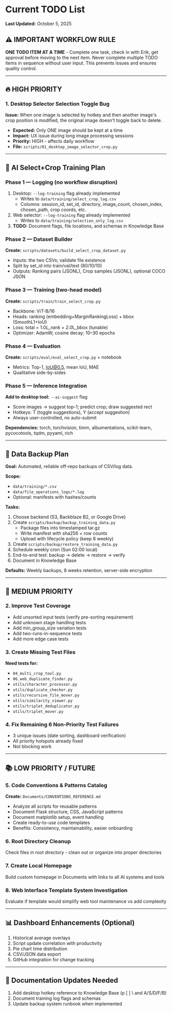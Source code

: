 # Current TODO List

**Last Updated:** October 5, 2025

## ⚠️ **IMPORTANT WORKFLOW RULE**
**ONE TODO ITEM AT A TIME** - Complete one task, check in with Erik, get approval before moving to the next item. Never complete multiple TODO items in sequence without user input. This prevents issues and ensures quality control.

---

## 🔥 **HIGH PRIORITY**

### 1. Desktop Selector Selection Toggle Bug
**Issue:** When one image is selected by hotkey and then another image's crop position is modified, the original image doesn't toggle back to delete.
- **Expected:** Only ONE image should be kept at a time
- **Impact:** UX issue during long image processing sessions
- **Priority:** HIGH - affects daily workflow
- **File:** `scripts/01_desktop_image_selector_crop.py`

---

## 🧠 **AI Select+Crop Training Plan**

### Phase 1 — Logging (no workflow disruption)
1. Desktop: `--log-training` flag already implemented
   - Writes to `data/training/select_crop_log.csv`
   - Columns: session_id, set_id, directory, image_count, chosen_index, chosen_path, crop coords, etc.
2. Web selector: `--log-training` flag already implemented
   - Writes to `data/training/selection_only_log.csv`
3. **TODO:** Document flags, file locations, and schemas in Knowledge Base

### Phase 2 — Dataset Builder
**Create:** `scripts/datasets/build_select_crop_dataset.py`
- Inputs: the two CSVs; validate file existence
- Split by set_id into train/val/test (80/10/10)
- Outputs: Ranking pairs (JSONL), Crop samples (JSONL), optional COCO JSON

### Phase 3 — Training (two-head model)
**Create:** `scripts/train/train_select_crop.py`
- Backbone: ViT-B/16
- Heads: ranking (embedding+MarginRankingLoss) + bbox (SmoothL1+IoU)
- Loss: total = 1.0*L_rank + 2.0*L_bbox (tunable)
- Optimizer: AdamW; cosine decay; 10–30 epochs

### Phase 4 — Evaluation
**Create:** `scripts/eval/eval_select_crop.py` + notebook
- Metrics: Top-1, IoU@0.5, mean IoU, MAE
- Qualitative side-by-sides

### Phase 5 — Inference Integration
**Add to desktop tool:** `--ai-suggest` flag
- Score images → suggest top-1; predict crop; draw suggested rect
- Hotkeys: T (toggle suggestions), Y (accept suggestion)
- Always user-controlled, no auto-submit

**Dependencies:** torch, torchvision, timm, albumentations, scikit-learn, pycocotools, tqdm, pyyaml, rich

---

## 🔐 **Data Backup Plan**

**Goal:** Automated, reliable off-repo backups of CSV/log data.

**Scope:**
- `data/training/*.csv`
- `data/file_operations_logs/*.log`
- Optional: manifests with hashes/counts

**Tasks:**
1. Choose backend (S3, Backblaze B2, or Google Drive)
2. Create `scripts/backup/backup_training_data.py`
   - Package files into timestamped tar.gz
   - Write manifest with sha256 + row counts
   - Upload with lifecycle policy (keep 8 weekly)
3. Create `scripts/backup/restore_training_data.py`
4. Schedule weekly cron (Sun 02:00 local)
5. End-to-end test: backup → delete → restore → verify
6. Document in Knowledge Base

**Defaults:** Weekly backups, 8 weeks retention, server-side encryption

---

## 🔧 **MEDIUM PRIORITY**

### 2. Improve Test Coverage
- Add unsorted input tests (verify pre-sorting requirement)
- Add unknown stage handling tests
- Add min_group_size variation tests
- Add two-runs-in-sequence tests
- Add more edge case tests

### 3. Create Missing Test Files
**Need tests for:**
- `04_multi_crop_tool.py`
- `06_web_duplicate_finder.py`
- `utils/character_processor.py`
- `utils/duplicate_checker.py`
- `utils/recursive_file_mover.py`
- `utils/similarity_viewer.py`
- `utils/triplet_deduplicator.py`
- `utils/triplet_mover.py`

### 4. Fix Remaining 6 Non-Priority Test Failures
- 3 unique issues (date sorting, dashboard verification)
- All priority hotspots already fixed
- Not blocking work

---

## 📚 **LOW PRIORITY / FUTURE**

### 5. Code Conventions & Patterns Catalog
**Create:** `Documents/CONVENTIONS_REFERENCE.md`
- Analyze all scripts for reusable patterns
- Document Flask structure, CSS, JavaScript patterns
- Document matplotlib setup, event handling
- Create ready-to-use code templates
- Benefits: Consistency, maintainability, easier onboarding

### 6. Root Directory Cleanup
Check files in root directory - clean out or organize into proper directories

### 7. Create Local Homepage
Build custom homepage in Documents with links to all AI systems and tools

### 8. Web Interface Template System Investigation
Evaluate if template would simplify web tool maintenance vs add complexity

---

## 📊 **Dashboard Enhancements (Optional)**
1. Historical average overlays
2. Script update correlation with productivity
3. Pie chart time distribution
4. CSV/JSON data export
5. GitHub integration for change tracking

---

## 📝 **Documentation Updates Needed**
1. Add desktop hotkey reference to Knowledge Base (p [ ] \\ and A/S/D/F/B)
2. Document training log flags and schemas
3. Update backup system runbook when implemented
